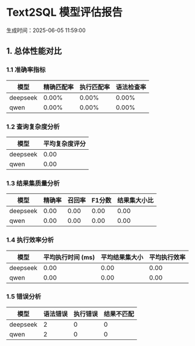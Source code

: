 # Text2SQL 模型评估报告

生成时间：2025-06-05 11:59:00

## 1. 总体性能对比

### 1.1 准确率指标

| 模型 | 精确匹配率 | 执行匹配率 | 语法检查率 |
|------|------------|------------|------------|
| deepseek | 0.00% | 0.00% | 0.00% |
| qwen | 0.00% | 0.00% | 0.00% |

### 1.2 查询复杂度分析

| 模型 | 平均复杂度评分 |
|------|----------------|
| deepseek | 0.00 |
| qwen | 0.00 |

### 1.3 结果集质量分析

| 模型 | 精确率 | 召回率 | F1分数 | 结果集大小比 |
|------|--------|--------|--------|--------------|
| deepseek | 0.00 | 0.00 | 0.00 | 0.00 |
| qwen | 0.00 | 0.00 | 0.00 | 0.00 |

### 1.4 执行效率分析

| 模型 | 平均执行时间 (ms) | 平均结果集大小 | 平均执行效率 |
|------|------------------|----------------|--------------|
| deepseek | 0.00 | 0.00 | 0.00 |
| qwen | 0.00 | 0.00 | 0.00 |

### 1.5 错误分析

| 模型 | 语法错误 | 执行错误 | 结果不匹配 |
|------|----------|----------|------------|
| deepseek | 2 | 0 | 0 |
| qwen | 2 | 0 | 0 |